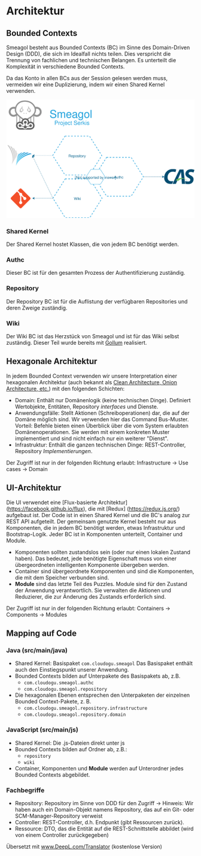 # Architektur

## Bounded Contexts

Smeagol besteht aus Bounded Contexts (BC) im Sinne des Domain-Driven Design (DDD), die sich im Idealfall nichts teilen.
Dies verspricht die Trennung von fachlichen und technischen Belangen. Es unterteilt die Komplexität in verschiedene Bounded Contexts.

Da das Konto in allen BCs aus der Session gelesen werden muss, vermeiden wir eine Duplizierung, indem wir einen Shared Kernel verwenden.

![Bounded Contexts](assets/boundedcontexts.svg)

### Shared Kernel

Der Shared Kernel hostet Klassen, die von jedem BC benötigt werden.

### Authc

Dieser BC ist für den gesamten Prozess der Authentifizierung zuständig.

### Repository

Der Repository BC ist für die Auflistung der verfügbaren Repositories und deren Zweige zuständig.

### Wiki

Der Wiki BC ist das Herzstück von Smeagol und ist für das Wiki selbst zuständig. Dieser Teil wurde bereits mit [Gollum](https://github.com/gollum/gollum) realisiert.

## Hexagonale Architektur

In jedem Bounded Context verwenden wir unsere Interpretation einer hexagonalen Architektur (auch bekannt als [Clean Architecture, Onion Architecture, etc.](https://8thlight.com/blog/uncle-bob/2012/08/13/the-clean-architecture.html)) mit den folgenden Schichten:

* Domain: Enthält nur Domänenlogik (keine technischen Dinge). Definiert Wertobjekte, Entitäten, Repository *interfaces* und Dienste.
* Anwendungsfälle: Stellt Aktionen (Schreiboperationen) dar, die auf der Domäne möglich sind.
  Wir verwenden hier das Command Bus-Muster. Vorteil: Befehle bieten einen Überblick über die vom System erlaubten Domänenoperationen.
  Sie werden mit einem konkreten Muster implementiert und sind nicht einfach nur ein weiterer "Dienst".
* Infrastruktur: Enthält die ganzen technischen Dinge: REST-Controller, Repository *Implementierungen*.

Der Zugriff ist nur in der folgenden Richtung erlaubt: Infrastructure -> Use cases -> Domain

## UI-Architektur

Die UI verwendet eine [Flux-basierte Architektur] (https://facebook.github.io/flux), die mit [Redux] (https://redux.js.org/) aufgebaut ist.
Der Code ist in einen Shared Kernel und die BC's analog zur REST API aufgeteilt. Der gemeinsam genutzte Kernel besteht nur aus
Komponenten, die in jedem BC benötigt werden, etwas Infrastruktur und Bootstrap-Logik. Jeder BC ist in Komponenten unterteilt,
Container und Module.

* Komponenten sollten zustandslos sein (oder nur einen lokalen Zustand haben). Das bedeutet, jede benötigte Eigenschaft
  muss von einer übergeordneten intelligenten Komponente übergeben werden.
* Container sind übergeordnete Komponenten und sind die Komponenten, die mit dem Speicher verbunden sind.
* __Module__ sind das letzte Teil des Puzzles. Module sind für den Zustand der Anwendung verantwortlich. Sie verwalten die
  Aktionen und Reduzierer, die zur Änderung des Zustands erforderlich sind.

Der Zugriff ist nur in der folgenden Richtung erlaubt: Containers -> Components -> Modules

## Mapping auf Code

### Java (src/main/java)

* Shared Kernel: Basispaket `com.cloudogu.smeagol`
  Das Basispaket enthält auch den Einstiegspunkt unserer Anwendung.
* Bounded Contexts bilden auf Unterpakete des Basispakets ab, z.B.
  * `com.cloudogu.smeagol.authc`
  * `com.cloudogu.smeagol.repository`
* Die hexagonalen Ebenen entsprechen den Unterpaketen der einzelnen Bounded Context-Pakete, z. B.
  * `com.cloudogu.smeagol.repository.infrastructure`
  * `com.cloudogu.smeagol.repository.domain`

### JavaScript (src/main/js)

* Shared Kernel: Die .js-Dateien direkt unter js
* Bounded Contexts bilden auf Ordner ab, z.B.:
  * `repository`
  * `wiki`
* Container, Komponenten und __Module__ werden auf Unterordner jedes Bounded Contexts abgebildet.

### Fachbegriffe

* Repository: Repository im Sinne von DDD für den Zugriff -> Hinweis: Wir haben auch ein Domain-Objekt namens Repository, das auf ein Git- oder SCM-Manager-Repository verweist
* Controller: REST-Controller, d.h. Endpunkt (gibt Ressourcen zurück).
* Ressource: DTO, das die Entität auf die REST-Schnittstelle abbildet (wird von einem Controller zurückgegeben)


Übersetzt mit www.DeepL.com/Translator (kostenlose Version)
